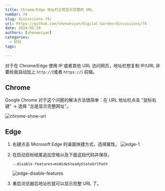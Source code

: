 ```yaml
---
title: Chrome/Edge 地址栏正常显示完整的 URL
number: 74
slug: discussions-74/
url: https://github.com/shenweiyan/Digital-Garden/discussions/74
date: 2024-05-29
authors: [shenweiyan]
categories: 
  - 好玩
tags: 

---
```


对于在 Chrome/Edge 使用 IP 或者其他 URL 访问网页，地址栏想复制 IP/URL 非要给我自动加上 `http://`(或者 `https://`) 前缀。

<!-- more -->

## Chrome

Google Chrome 对于这个问题的解决方法很简单：在 URL 地址栏点击 "鼠标右键" -> 选择 "总是显示完整网址"。

![chrome-show-url](https://kg.weiyan.cc/2024/06/chrome-show-url.png)

## Edge

1. 右键点击 Microsoft Edge 的桌面快捷方式，选择属性。
   ![edge-1](https://kg.weiyan.cc/2024/05/edge-1.png)

2. 在启动目标结尾追加空格以及下面这段代码并保存。
   ```
   --disable-features=msHideSteadyStateUrlPath
   ```
   ![edge-disable-features](https://kg.weiyan.cc/2024/05/edge-disable-features.png)

3. 重启浏览器后地址栏就可以显示完整 URL 了。

<script src="https://giscus.app/client.js"
	data-repo="shenweiyan/Digital-Garden"
	data-repo-id="R_kgDOKgxWlg"
	data-mapping="number"
	data-term="74"
	data-reactions-enabled="1"
	data-emit-metadata="0"
	data-input-position="bottom"
	data-theme="light"
	data-lang="zh-CN"
	crossorigin="anonymous"
	async>
</script>
